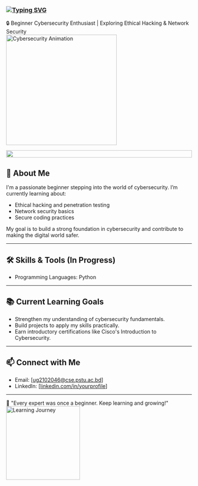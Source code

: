 <h3>
  <a href="https://git.io/typing-svg">
    <img src="https://readme-typing-svg.herokuapp.com?font=Fira+Code&pause=1000&color=36BCF7&width=500&lines=Hi!+I+am+Hajek+Anjum+Benoy+%F0%9F%91%8B+%F0%9F%98%8A" alt="Typing SVG" />
  </a>
</h3>

🔒 Beginner Cybersecurity Enthusiast | Exploring Ethical Hacking & Network Security  
<img src="https://media.giphy.com/media/L1R1tvI9svkIWwpVYr/giphy.gif" width="300" alt="Cybersecurity Animation">

<img src="https://i.imgur.com/dBaSKWF.gif" height="20" width="100%">

## 🌟 About Me  
I'm a passionate beginner stepping into the world of cybersecurity. I’m currently learning about:  
- Ethical hacking and penetration testing  
- Network security basics  
- Secure coding practices  

My goal is to build a strong foundation in cybersecurity and contribute to making the digital world safer.  

---

## 🛠 Skills & Tools (In Progress)  
- Programming Languages: Python

---

## 📚 Current Learning Goals  
- Strengthen my understanding of cybersecurity fundamentals.  
- Build projects to apply my skills practically.  
- Earn introductory certifications like Cisco's Introduction to Cybersecurity.  

---

## 📫 Connect with Me  
- Email: [ug2102046@cse.pstu.ac.bd]
- LinkedIn: [[linkedin.com/in/yourprofile](https://www.linkedin.com/in/md-hajek-anjum-benoy-76b601281)]

---

🌟 "Every expert was once a beginner. Keep learning and growing!"  
<img src="https://media.giphy.com/media/QHE5gWI0QjqF2/giphy.gif" width="200" alt="Learning Journey">
